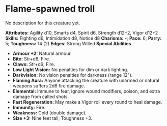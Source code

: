 # Flame-spawned troll

No description for this creature yet.

**Attributes:** Agility d10, Smarts d4, Spirit d6, Strength d12+2, Vigor
d12+2
**Skills:** Fighting d6, Intimidation d8, Notice d8
**Charisma:** -; **Pace:** 6; **Parry:** 5; **Toughness:** 14 (2)
**Edges:** Strong Willed
**Special Abilities**

- **Armour +2:** Natural armour.
- **Bite:** Str+d6; Fire.
- **Claws:** Str+d6; Fire.
- **Low Light Vision:** No penalties for dim or dark lighting.
- **Darkvision:** No vision penalties for darkness (range 12").
- **Flaming Aura:** Anyone attacking the creature with unarmed or
natural weapons suffers 2d6 fire damage.
- **Elemental:** Immune to fear, ignore wound modifiers, poison, and
extra damage from called shots.
- **Fast Regeneration:** May make a Vigor roll every round to heal
damage.
- **Immunity:** Fire.
- **Weakness:** Cold (double damage).
- **Size +3:** Nine feet tall; Toughness +3.
